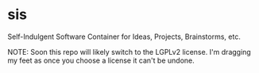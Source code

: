 # sis
Self-Indulgent Software
Container for Ideas, Projects, Brainstorms, etc.

NOTE: Soon this repo will likely switch to the LGPLv2 license. I'm dragging
my feet as once you choose a license it can't be undone.